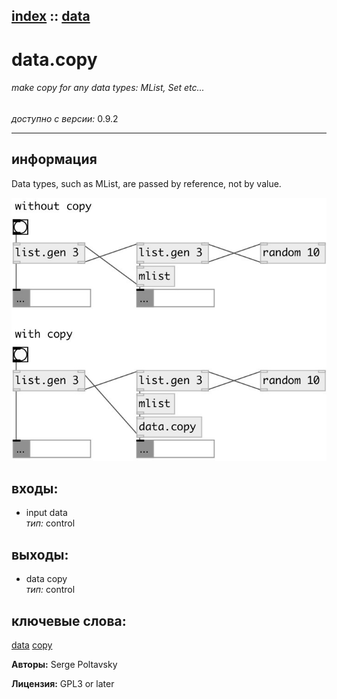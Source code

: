 [index](index.html) :: [data](category_data.html)
---

# data.copy

###### make copy for any data types: MList, Set etc...

*доступно с версии:* 0.9.2

---


## информация
Data types, such as MList, are passed by reference, not by value.


[![example](../examples/img/data.copy.jpg)](../examples/pd/data.copy.pd)









## входы:

* input data<br>
_тип:_ control



## выходы:

* data copy<br>
_тип:_ control



## ключевые слова:

[data](keywords/data.html)
[copy](keywords/copy.html)






**Авторы:** Serge Poltavsky




**Лицензия:** GPL3 or later





